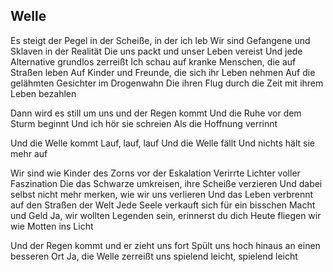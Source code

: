 ## Welle

Es steigt der Pegel in der Scheiße, in der ich leb
Wir sind Gefangene und Sklaven in der Realität
Die uns packt und unser Leben vereist
Und jede Alternative grundlos zerreißt
Ich schau auf kranke Menschen, die auf Straßen leben
Auf Kinder und Freunde, die sich ihr Leben nehmen
Auf die gelähmten Gesichter im Drogenwahn
Die ihren Flug durch die Zeit mit ihrem Leben bezahlen

Dann wird es still um uns und der Regen kommt
Und die Ruhe vor dem Sturm beginnt
Und ich hör sie schreien
Als die Hoffnung verrinnt

Und die Welle kommt
Lauf, lauf, lauf
Und die Welle fällt
Und nichts hält sie mehr auf

Wir sind wie Kinder des Zorns vor der Eskalation
Verirrte Lichter voller Faszination
Die das Schwarze umkreisen,
ihre Scheiße verzieren
Und dabei selbst nicht mehr merken, wie wir uns verlieren
Und das Leben verbrennt auf den Straßen der Welt
Jede Seele verkauft sich
für ein bisschen Macht und Geld
Ja, wir wollten Legenden sein, erinnerst du dich
Heute fliegen wir wie Motten ins Licht

Und der Regen kommt und er zieht uns fort
Spült uns hoch hinaus an einen besseren Ort
Ja, die Welle zerreißt uns spielend leicht, spielend leicht
